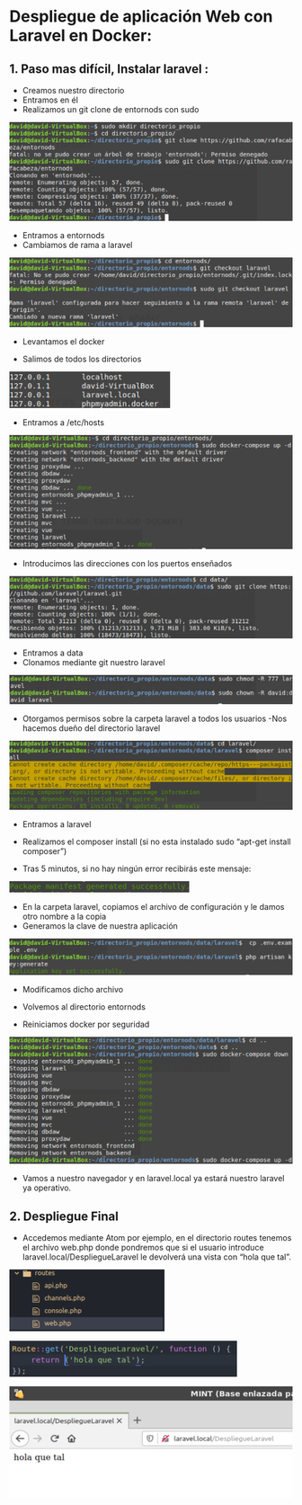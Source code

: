 # Despliegue de aplicación Web con Laravel en Docker:
  
## 1. Paso mas difícil, Instalar laravel :


- Creamos nuestro directorio
- Entramos en él
- Realizamos un git clone de entornods con sudo

![imagen](1.png)


















- Entramos a entornods
- Cambiamos de rama a laravel

![imagen](2.png)













- Levantamos el docker

- Salimos de todos los directorios

![imagen](3.png)


- Entramos a /etc/hosts


![imagen](4.png)

- Introducimos las direcciones con los puertos enseñados


![imagen](5.png)





- Entramos a data
- Clonamos mediante git nuestro laravel





![imagen](6.png)








- Otorgamos permisos sobre la carpeta laravel a todos los usuarios -Nos hacemos dueño del directorio laravel




![imagen](7.png)



- Entramos a laravel
- Realizamos el composer install (si no esta instalado sudo “apt-get install composer”)

- Tras 5 minutos, si no hay ningún error recibirás este mensaje:


![imagen](8.png)


- En la carpeta laravel, copiamos el archivo de configuración y le damos otro nombre a la copia
- Generamos la clave de nuestra aplicación





![imagen](9.png)





- Modificamos dicho archivo

- Volvemos al directorio entornods
- Reiniciamos docker por seguridad



![imagen](10.png)





















- Vamos a nuestro navegador y en laravel.local ya estará nuestro laravel ya operativo.
## 2. Despliegue Final
- Accedemos mediante Atom por ejemplo, en el directorio	routes tenemos el archivo web.php donde pondremos que si el usuario introduce laravel.local/DespliegueLaravel le devolverá una vista con 	“hola que tal”.




![imagen](once.png)

![imagen](12.png)

![imagen](13.png)
